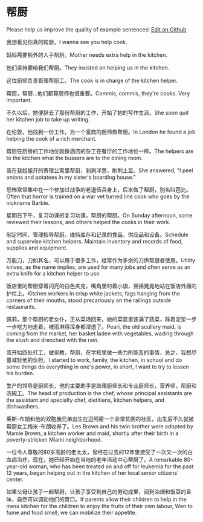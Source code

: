 # 帮厨

Please help us improve the quality of example sentences! [Edit on Github](https://github.com/jiyushe/jiyu-example-sentence-source/blob/main/chinese/bangchu.md)

<p><span class="chinese">我想看见你真的帮厨。</span><span class="english">I wanna see you help cook.</span></p>

<p><span class="chinese">妈妈需要额外的人手帮厨。</span><span class="english">Mother needs extra help in the kitchen.</span></p>

<p><span class="chinese">他们坚持要给我们帮厨。</span><span class="english">They insisted on helping us in the kitchen.</span></p>

<p><span class="chinese">这位厨师负责管理帮厨工。</span><span class="english">The cook is in charge of the kitchen helper.</span></p>

<p><span class="chinese">帮厨，帮厨…他们都算厨师也很重要。</span><span class="english">Commis, commis, they're cooks. Very important.</span></p>

<p><span class="chinese">不久以后，她便辞去了那份帮厨的工作，开始了她的写作生涯。</span><span class="english">She soon quit her kitchen job to take up writing.</span></p>

<p><span class="chinese">在伦敦，他找到一份工作，为一个富商的厨师做帮厨。</span><span class="english">In London he found a job helping the cook of a rich merchant.</span></p>

<p><span class="chinese">帮厨在厨房的工作地位就像酒店的杂工在餐厅的工作地位一样。</span><span class="english">The helpers are to the kitchen what the bussers are to the dining room.</span></p>

<p><span class="chinese">我在我姐姐开的寄宿公寓里帮厨，剥剥洋葱，削削土豆。</span><span class="english">She answered, "I peel onions and potatoes in my sister's boarding house."</span></p>

<p><span class="chinese">恐怖常常集中在一个参加过战争的老退伍兵身上，后来做了帮厨，别名叫芭比。</span><span class="english">Often that horror is trained on a war vet turned line cook who goes by the nickname Barbie.</span></p>

<p><span class="chinese">星期日下午，复习功课的复习功课，帮厨的帮厨。</span><span class="english">On Sunday afternoon, some reviewed their lessons, and others helped the cooks in their work.</span></p>

<p><span class="chinese">制定时间、管理指导帮厨。维持库存和记录的食品，供应品和设备。</span><span class="english">Schedule and supervise kitchen helpers. Maintain inventory and records of food, supplies and equipment.</span></p>

<p><span class="chinese">万能刀，刀如其名，可以用于很多工作，经常作为多余的刀供帮厨者使用。</span><span class="english">Utility knives, as the name implies, are used for many jobs and often serve as an extra knife for a kitchen helper to use.</span></p>

<p><span class="chinese">饭店里的帮厨穿着闪亮的白色夹克，嘴角里叼着小旗，摇摇晃晃地站在饭店外面的护栏上。</span><span class="english">Kitchen workers in crisp white jackets, fags hanging from the corners of their mouths, stood precariously on the railings outside restaurants.</span></p>

<p><span class="chinese">佩莉，那个帮厨的老女仆，正从菜场回来，她的菜篮里装满了蔬菜，踩着泥浆一步一步吃力地走着，被雨淋得浑身都湿透了。</span><span class="english">Peari, the old scullery maid, is coming from the market, her basket laden with vegetables, wading through the slush and drenched with the rain.</span></p>

<p><span class="chinese">我开始四处打工，做家教，帮厨，在学校里做一些力所能及的事情，总之，我想尽量减轻他的负担。</span><span class="english">I started to work, family, the kitchen, in school and do some things do everything in one's power, in short, I want to try to lessen his burden.</span></p>

<p><span class="chinese">生产的领导是厨师长，他的主要助手是助理厨师长和专业厨师长，营养师，帮厨和洗碗工。</span><span class="english">The head of production is the chef, whose principal assistants are the assistant and specialty chef, dietitians, kitchen helpers, and dishwashers.</span></p>

<p><span class="chinese">莱斯-布朗和他的双胞胎兄弟出生在迈阿密一个非常贫困的社区，出生后不久就被帮厨女工梅米-布朗收养了。</span><span class="english">Les Brown and his twin brother were adopted by Mamie Brown, a kitchen worker and maid, shortly after their birth in a poverty-stricken Miami neighborhood.</span></p>

<p><span class="chinese">一位令人尊敬的80岁高龄的老太太，曾经在过去的12年里接受了一次又一次的白血病治疗。现在，她已经开始在当地的老年活动中心帮厨了。</span><span class="english">A remarkable 80-year-old woman, who has been treated on and off for leukemia for the past 12 years, began helping out in the kitchen of her local senior citizens' center.</span></p>

<p><span class="chinese">如果父母让孩子一起帮厨，让孩子享受到自己的劳动成果，闻到油烟和饭菜的香味，自然可以调动他们的胃口。</span><span class="english">If parents allow their children to help in the mess kitchen for the children to enjoy the fruits of their own labour, Wen to fume and food smell, we can mobilize their appetite.</span></p>

